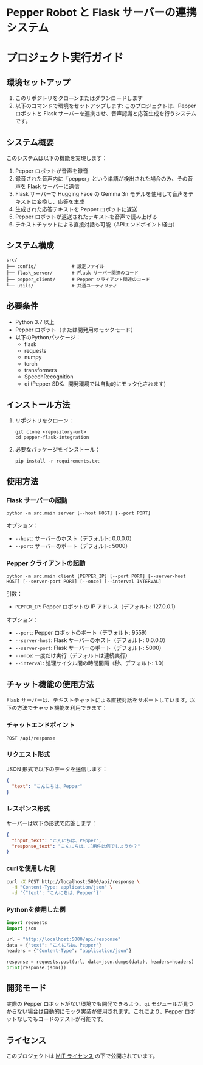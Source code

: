 # Pepper Robot と Flask サーバーの連携システム
# プロジェクト実行ガイド

## 環境セットアップ

1. このリポジトリをクローンまたはダウンロードします
2. 以下のコマンドで環境をセットアップします:
このプロジェクトは、Pepper ロボットと Flask サーバーを連携させ、音声認識と応答生成を行うシステムです。

## システム概要

このシステムは以下の機能を実現します：

1. Pepper ロボットが音声を録音
2. 録音された音声内に「pepper」という単語が検出された場合のみ、その音声を Flask サーバーに送信
3. Flask サーバーで Hugging Face の Gemma 3n モデルを使用して音声をテキストに変換し、応答を生成
4. 生成された応答テキストを Pepper ロボットに返送
5. Pepper ロボットが返送されたテキストを音声で読み上げる
6. テキストチャットによる直接対話も可能（APIエンドポイント経由）

## システム構成

```
src/
├── config/             # 設定ファイル
├── flask_server/       # Flask サーバー関連のコード
├── pepper_client/      # Pepper クライアント関連のコード
└── utils/              # 共通ユーティリティ
```

## 必要条件

- Python 3.7 以上
- Pepper ロボット（または開発用のモックモード）
- 以下のPythonパッケージ：
  - flask
  - requests
  - numpy
  - torch
  - transformers
  - SpeechRecognition
  - qi (Pepper SDK、開発環境では自動的にモック化されます)

## インストール方法

1. リポジトリをクローン：
   ```
   git clone <repository-url>
   cd pepper-flask-integration
   ```

2. 必要なパッケージをインストール：
   ```
   pip install -r requirements.txt
   ```

## 使用方法

### Flask サーバーの起動

```
python -m src.main server [--host HOST] [--port PORT]
```

オプション：
- `--host`: サーバーのホスト（デフォルト: 0.0.0.0）
- `--port`: サーバーのポート（デフォルト: 5000）

### Pepper クライアントの起動

```
python -m src.main client [PEPPER_IP] [--port PORT] [--server-host HOST] [--server-port PORT] [--once] [--interval INTERVAL]
```

引数：
- `PEPPER_IP`: Pepper ロボットの IP アドレス（デフォルト: 127.0.0.1）

オプション：
- `--port`: Pepper ロボットのポート（デフォルト: 9559）
- `--server-host`: Flask サーバーのホスト（デフォルト: 0.0.0.0）
- `--server-port`: Flask サーバーのポート（デフォルト: 5000）
- `--once`: 一度だけ実行（デフォルトは連続実行）
- `--interval`: 処理サイクル間の時間間隔（秒、デフォルト: 1.0）

## チャット機能の使用方法

Flask サーバーは、テキストチャットによる直接対話をサポートしています。以下の方法でチャット機能を利用できます：

### チャットエンドポイント

```
POST /api/response
```

### リクエスト形式

JSON 形式で以下のデータを送信します：

```json
{
  "text": "こんにちは、Pepper"
}
```

### レスポンス形式

サーバーは以下の形式で応答します：

```json
{
  "input_text": "こんにちは、Pepper",
  "response_text": "こんにちは、ご用件は何でしょうか？"
}
```

### curlを使用した例

```bash
curl -X POST http://localhost:5000/api/response \
  -H "Content-Type: application/json" \
  -d '{"text": "こんにちは、Pepper"}'
```

### Pythonを使用した例

```python
import requests
import json

url = "http://localhost:5000/api/response"
data = {"text": "こんにちは、Pepper"}
headers = {"Content-Type": "application/json"}

response = requests.post(url, data=json.dumps(data), headers=headers)
print(response.json())
```

## 開発モード

実際の Pepper ロボットがない環境でも開発できるよう、`qi` モジュールが見つからない場合は自動的にモック実装が使用されます。これにより、Pepper ロボットなしでもコードのテストが可能です。

## ライセンス

このプロジェクトは [MIT ライセンス](LICENSE) の下で公開されています。
